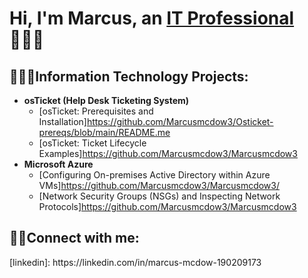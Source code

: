 <h1>Hi, I'm Marcus, an <a href="https://linkedin.com/in/marcus-mcdow-190209173">IT Professional</a> 👨🏿‍💻</h1>

<h2>👨🏿‍💻Information Technology Projects:</h2>

- <b>osTicket (Help Desk Ticketing System)</b>
  - [osTicket: Prerequisites and Installation]https://github.com/Marcusmcdow3/Osticket-prereqs/blob/main/README.me
  - [osTicket: Ticket Lifecycle Examples]https://github.com/Marcusmcdow3/Marcusmcdow3
- <b>Microsoft Azure</b>
  - [Configuring On-premises Active Directory within Azure VMs]https://github.com/Marcusmcdow3/Marcusmcdow3/
  - [Network Security Groups (NSGs) and Inspecting Network Protocols]https://github.com/Marcusmcdow3/Marcusmcdow3
<h2>🤳🏿Connect with me:</h2>
[linkedin]: https://linkedin.com/in/marcus-mcdow-190209173
